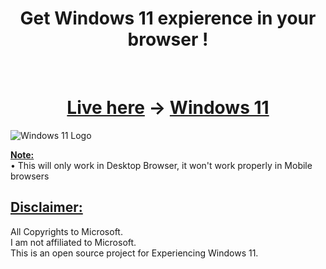 <div align="center">
<center><h1>Get Windows 11 expierence in your browser !</h1></center><br>
</div>

<div align="center">
<h1><u>Live here</u> → <a href="https://namanog.github.io/Win11/">Windows 11</a><br></h1>
</div>

![Windows 11 Logo](https://cutewallpaper.org/26x/i2zb5f38j/826933.jpg)

<u><b>Note:</b></u><br>
• This will only work in Desktop Browser, it won't work properly in Mobile browsers<br>

## <u>Disclaimer:</u>
All Copyrights to Microsoft.<br>
I am not affiliated to Microsoft.<br>
This is an open source project for Experiencing Windows 11.
